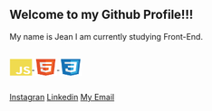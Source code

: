 ## Welcome to my Github Profile!!!
My name is Jean I am currently studying Front-End.

<div align="center">
  <a href="https://github.com/jeanmoreiraa">
</div>
  <div style="display: inline_block"><br>
  <img align="center" alt="Jean-JavaScript" height="30" width="40" src="https://raw.githubusercontent.com/devicons/devicon/master/icons/javascript/javascript-plain.svg">
  <img align="center" alt="Jean-HTML" height="30" width="40" src="https://raw.githubusercontent.com/devicons/devicon/master/icons/html5/html5-original.svg">
  <img align="center" alt="Jean-CSS" height="30" width="40" src="https://raw.githubusercontent.com/devicons/devicon/master/icons/css3/css3-original.svg">

</div>
  
   ##
  
  <div>
  <a href="https://www.instagram.com/jeanmoreiraa/" rel="nofollow">Instagran</a>
  <a href="https://www.linkedin.com/in/jeanmoreiraa" rel="nofollow">Linkedin</a>
  <a href="mailto:jeancm110@gmail.com">My Email</a> 
  </div>


